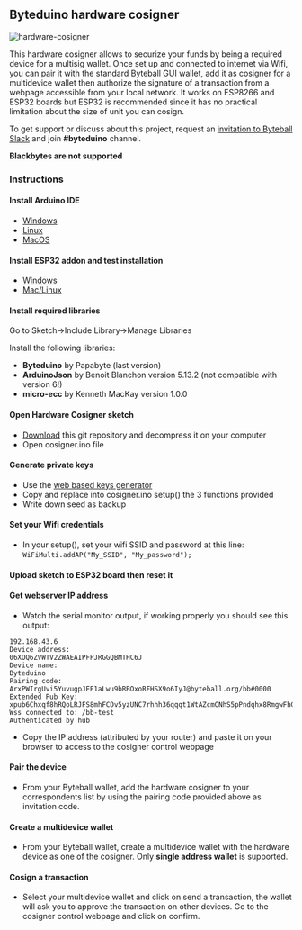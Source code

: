 ## Byteduino hardware cosigner

![hardware-cosigner](https://reho.st/preview/self/63427e1cfb0a3e09455ec07a4e874ea4f77757f3.jpg)

This hardware cosigner allows to securize your funds by being a required device for a multisig wallet. Once set up and connected to internet via Wifi, you can pair it with the standard Byteball GUI wallet, add it as cosigner for a multidevice wallet then authorize the signature of a transaction from a webpage accessible from your local network. 
It works on ESP8266 and ESP32 boards but ESP32 is recommended since it has no practical limitation about the size of unit you can cosign.

To get support or discuss about this project, request an [invitation to Byteball Slack](http://slack.byteball.org/) and join **#byteduino** channel.

**Blackbytes are not supported**

### Instructions

#### Install Arduino IDE
- [Windows](https://www.arduino.cc/en/Guide/Windows)
- [Linux](https://www.arduino.cc/en/Guide/Linux)
- [MacOS](https://www.arduino.cc/en/Guide/MacOSX)

#### Install ESP32 addon and test installation
- [Windows](https://randomnerdtutorials.com/installing-the-esp32-board-in-arduino-ide-windows-instructions/)
- [Mac/Linux](https://randomnerdtutorials.com/installing-the-esp32-board-in-arduino-ide-mac-and-linux-instructions/)

#### Install required libraries
Go to Sketch->Include Library->Manage Libraries

Install the following libraries:
- **Byteduino** by Papabyte (last version)
- **ArduinoJson** by Benoit Blanchon version 5.13.2 (not compatible with version 6!)
- **micro-ecc** by Kenneth MacKay version 1.0.0

#### Open Hardware Cosigner sketch
- [Download](https://github.com/Papabyte/Hardware-cosigner/archive/master.zip) this git repository and decompress it on your computer
- Open cosigner.ino file 

#### Generate private keys
- Use the [web based keys generator](http://papabyte.github.io/byteduino-keys-generator)
- Copy and replace into cosigner.ino setup() the 3 functions provided
- Write down seed as backup

#### Set your Wifi credentials
- In your setup(), set your wifi SSID and password at this line: `WiFiMulti.addAP("My_SSID", "My_password");`

#### Upload sketch to ESP32 board then reset it

#### Get webserver IP address
- Watch the serial monitor output, if working properly you should see this output:
```
192.168.43.6
Device address: 
06XOQ6ZVWTV2ZWAEAIPFPJRGGQBMTHC6J
Device name: 
Byteduino
Pairing code: 
ArxPWIrgUvi5YuvugpJEE1aLwu9bRBOxoRFHSX9o6IyJ@byteball.org/bb#0000
Extended Pub Key:
xpub6Chxqf8hRQoLRJFS8mhFCDv5yzUNC7rhhh36qqqt1WtAZcmCNhS5pPndqhx8RmgwFhGPa9FYq3iTXNBkYdkrAKJxa7qnahnAvCzKW5dnfJn
Wss connected to: /bb-test
Authenticated by hub
```
- Copy the IP address (attributed by your router) and paste it on your browser to access to the cosigner control webpage

#### Pair the device
- From your Byteball wallet, add the hardware cosigner to your correspondents list by using the pairing code provided above as invitation code.

#### Create a multidevice wallet
- From your Byteball wallet, create a multidevice wallet with the hardware device as one of the cosigner. Only **single address wallet** is supported.

#### Cosign a transaction
- Select your multidevice wallet and click on send a transaction, the wallet will ask you to approve the transaction on other devices. Go to the cosigner control webpage and click on confirm.
